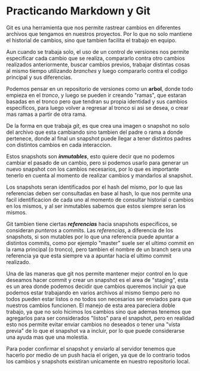 # Practicando Markdown y Git


Git es una herramienta que nos permite rastrear cambios en diferentes archivos que tengamos en nuestros proyectos. Por lo que no solo mantiene el historial de cambios, sino que tambien facilita el trabajo en equipo.

Aun cuando se trabaja solo, el uso de un control de versiones nos permite especificar cada cambio que se realiza, compararlo contra otro cambios realizados anteriormente, buscar cambios previos, trabajar distintas cosas al mismo tiempo utilizando *branches* y luego compararlo contra el codigo principal y sus diferencias. 

Podemos pensar en un repositorio de versiones como un **arbol**, donde todo empieza en el _tronco_, y luego se pueden ir creando "ramas", que estaran basadas en el tronco pero que tendran su propia identidad y sus cambios especificos, para luego volver a regresar al tronco si asi se desea, o crear mas ramas a partir de otra rama.

De la forma en que trabaja _git_, es que crea una imagen o snapshot no solo del archivo que esta cambiando sino tambien del padre o rama a donde pertenece, donde al final un snapshot puede llegar a tener distintos padres con distintos cambios en cada interaccion.

Estos snapshots son ***inmutables***, esto quiere decir que no podemos cambiar el pasado de un cambio, pero si podemos usarlo para generar un nuevo snapshot con los cambios necesarios, por lo que es importante tenerlo en cuenta al momento de realizar cambios y mandarlos al snapshot.

Los snapshots seran identificados por el hash del mismo, por lo que las referencias deben ser consultadas en base al hash, lo que nos permite una facil identificacion de cada uno al momento de consultar historial o cambios en los mismos, y al ser inmutables sabemos que estos siempre seran los mismos.

Git tambien tiene ciertas ***referencias*** hacia snapshots especificos, se consideran *punteros* a commits. Las *referencias*, a diferencia de los snapshots, si son mutables por lo que una referencia puede apuntar a distintos commits, como por ejemplo "master" suele ser el ultimo commit en la rama principal (o tronco), pero tambien el nombre de un branch sera una referencia ya que esta siempre va a apuntar hacia el ultimo commit realizado.

Una de las maneras que git nos permite mantener mejor control en lo que deseamos hacer commit y crear un snapshot es el area de "staging", esta es un area donde podemos decidir que cambios queremos incluir ya que podemos estar trabajando en varios archivos al mismo tiempo pero no todos pueden estar listos o no todos son necesarios ser enviados para que nuestros cambios funcionen. El manejo de esta area pareciera doble trabajo, ya que no solo hicimos los cambios sino que ademas tenemos que agregarlos para ser considerados "listos" para el snapshot, pero en realidad esto nos permite evitar enviar cambios no deseados o tener una "vista previa" de lo que el snapshot va a incluir, por lo que puede considerarse una ayuda mas que una molestia.

Para poder confirmar el snapshot y enviarlo al servidor tenemos que hacerlo por medio de un push hacia el origen, ya que de lo contrario todos los cambios y snapshots existiran unicamente en nuestro repositorio local.

